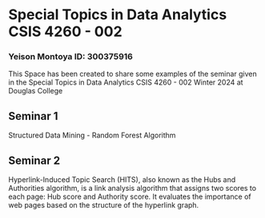 # Special Topics in Data Analytics CSIS 4260 - 002
### Yeison Montoya ID: 300375916

This Space has been created to share some examples of the seminar given in the Special Topics in Data Analytics CSIS 4260 - 002 Winter 2024 at Douglas College


## Seminar 1
Structured Data Mining - Random Forest Algorithm

## Seminar 2
Hyperlink-Induced Topic Search (HITS), also known as the Hubs and Authorities algorithm, is a link analysis algorithm that assigns two scores to each page: Hub score and Authority score. It evaluates the importance of web pages based on the structure of the hyperlink graph.
